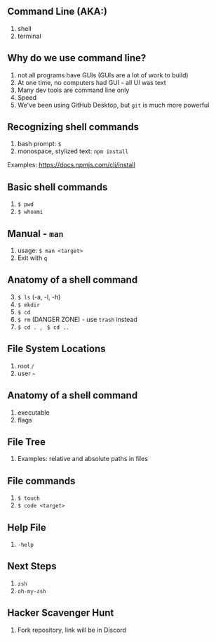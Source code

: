 ## Command Line (AKA:)
  1. shell
  2. terminal

## Why do we use command line?
  1. not all programs have GUIs (GUIs are a lot of work to build)
  2. At one time, no computers had GUI - all UI was text
  3. Many dev tools are command line only
  4. Speed
  4. We've been using GitHub Desktop, but `git` is much more powerful

## Recognizing shell commands
  1. bash prompt: `$`
  2. monospace, stylized text: `npm install`

  Examples: https://docs.npmjs.com/cli/install

## Basic shell commands

  1. `$ pwd`
  1. `$ whoami`

## Manual - `man`

  1. usage: `$ man <target>`
  2. Exit with `q`

## Anatomy of a shell command
  3. `$ ls` (-a, -l, -h)
  4. `$ mkdir`
  2. `$ cd`
  4. `$ rm` (DANGER ZONE) - use `trash` instead
  3. `$ cd .` &nbsp;, &nbsp; `$ cd ..`

## File System Locations
1. root `/`
2. user `~`

## Anatomy of a shell command
1. executable
2. flags

## File Tree

1. Examples: relative and absolute paths in files

## File commands

1. `$ touch`
1. `$ code <target>`

## Help File

1. `-help`

## Next Steps

1. `zsh`
2. `oh-my-zsh`

## Hacker Scavenger Hunt

1. Fork repository, link will be in Discord